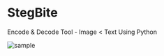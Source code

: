 # StegBite
Encode &amp; Decode Tool - Image < Text Using Python

![sample](https://user-images.githubusercontent.com/98568166/183302950-d09e4bf8-7ed8-4c26-9792-171628d6c7c2.png)
